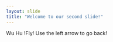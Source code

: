 ```yaml
---
layout: slide
title: "Welcome to our second slide!"
---
```

Wu Hu !Fly!
Use the left arrow to go back!
